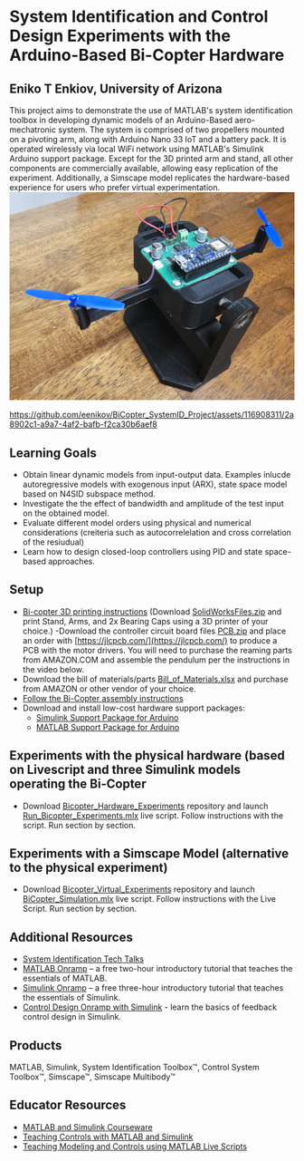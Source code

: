 # System Identification and Control Design Experiments with the Arduino-Based Bi-Copter Hardware 
## Eniko T Enkiov, University of Arizona
This project aims to demonstrate the use of MATLAB's system identification toolbox in developing dynamic models of an Arduino-Based aero-mechatronic system. The system is comprised of two propellers mounted on a pivoting arm, along with Arduino Nano 33 IoT and a battery pack. It is operated wirelessly via local WiFi network using MATLAB's Simulink Arduino support package. Except for the 3D printed arm and stand, all other components are commercially available, allowing easy replication of the experiment. Additionally, a Simscape model replicates the hardware-based experience for users who prefer virtual experimentation.
<img src="BiNano.jpg" width="775">  

https://github.com/eenikov/BiCopter_SystemID_Project/assets/116908311/2a8902c1-a9a7-4af2-bafb-f2ca30b6aef8

## Learning Goals
- Obtain linear dynamic models from input-output data. Examples inlucde autoregressive models with exogenous input (ARX), state space model based on N4SID subspace method.
- Investigate the the effect of bandwidth and amplitude of the test input on the obtained model. 
- Evaluate different model orders using physical and numerical considerations (creiteria such as autocorrelelation and cross correlation of the resiudual)
- Learn how to design closed-loop controllers using PID and state space-based approaches. 

## Setup
- [Bi-copter 3D printing instructions](https://www.youtube.com/watch?v=3kPK0pJ30wg) (Download [SolidWorksFiles.zip](https://github.com/eenikov/BiCopter_SystemID_Project/blob/main/SolidWorksFiles.zip) and print  Stand, Arms, and 2x Bearing Caps using a 3D printer of your choice.)
-Download the controller circuit board files [PCB.zip](https://github.com/eenikov/BiCopter_SystemID_Project/blob/main/PCB.zip) and place an order with [https://jlcpcb.com/](https://jlcpcb.com/) to produce a PCB with the motor drivers. You will need to purchase the reaming parts from AMAZON.COM and assemble the pendulum per the instructions in the video below.
-  Download the bill of materials/parts [Bill_of_Materials.xlsx](https://github.com/eenikov/Arduino-based-bi-copter-experiments/blob/main/Bill_Of_Materials.xlsx) and purchase from AMAZON or other vendor of your choice.
- [Follow the Bi-Copter assembly instructions](https://www.youtube.com/watch?v=vzXoB-3JaGU)
- Download and install low-cost hardware support packages:
  * [Simulink Support Package for Arduino](https://www.mathworks.com/hardware-support/arduino.html#simulink)
  * [MATLAB Support Package for Arduino](https://www.mathworks.com/hardware-support/arduino.html#matlab)
 
## Experiments with the physical hardware (based on Livescript and three Simulink models operating the Bi-Copter
- Download [Bicopter_Hardware_Experiments](https://github.com/eenikov/Arduino-based-bi-copter-experiments/tree/main/Bicopter_Hardware_Experiments) repository and launch  [Run_Bicopter_Experiments.mlx](https://github.com/eenikov/Arduino-based-bi-copter-experiments/blob/main/Bicopter_Hardware_Experiments/Run_Bicopter_Experiments.mlx) live script. Follow instructions with the script. Run section by section.

## Experiments with a Simscape Model (alternative to the physical experiment)
- Download [Bicopter_Virtual_Experiments](https://github.com/eenikov/Arduino-based-bi-copter-experiments/tree/main/Bicopter_Virtual_Experiments) repository and launch [BiCopter_Simulation.mlx](https://github.com/eenikov/Arduino-based-bi-copter-experiments/blob/main/Bicopter_Virtual_Experiments/BiCopter_Simulation.mlx)  live script. Follow instructions with the Live Script. Run section by section.

## Additional Resources
- [System Identification Tech Talks](https://www.mathworks.com/videos/series/system-identification.html)
- [MATLAB Onramp](https://www.mathworks.com/learn/tutorials/matlab-onramp.html) – a free two-hour introductory tutorial that teaches the essentials of MATLAB.
- [Simulink Onramp](https://www.mathworks.com/learn/tutorials/simulink-onramp.html) – a free three-hour introductory tutorial that teaches the essentials of Simulink.
- [Control Design Onramp with Simulink](https://matlabacademy.mathworks.com/details/control-design-onramp-with-simulink/controls) - learn the basics of feedback control design in Simulink.

## Products
MATLAB, Simulink, System Identification Toolbox™, Control System Toolbox™, Simscape™, Simscape Multibody™

## Educator Resources
- [MATLAB and Simulink Courseware](https://www.mathworks.com/academia/courseware.html)
- [Teaching Controls with MATLAB and Simulink](https://www.mathworks.com/academia/courseware/teaching-controls-with-matlab-and-simulink.html)
- [Teaching Modeling and Controls using MATLAB Live Scripts](https://www.mathworks.com/videos/teaching-modeling-and-controls-with-the-matlab-live-editor-1623992486476.html?s_tid=srchtitle_teaching%20modeling%20and%20controls_1)

